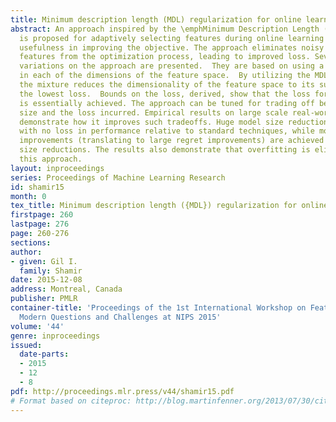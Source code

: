 ```yaml
---
title: Minimum description length (MDL) regularization for online learning
abstract: An approach inspired by the \emphMinimum Description Length (MDL) principle
  is proposed for adaptively selecting features during online learning based on their
  usefulness in improving the objective. The approach eliminates noisy or useless
  features from the optimization process, leading to improved loss. Several algorithmic
  variations on the approach are presented.  They are based on using a Bayesian mixture
  in each of the dimensions of the feature space.  By utilizing the MDL principle,
  the mixture reduces the dimensionality of the feature space to its subspace with
  the lowest loss.  Bounds on the loss, derived, show that the loss for that subspace
  is essentially achieved. The approach can be tuned for trading off between model
  size and the loss incurred. Empirical results on large scale real-world systems
  demonstrate how it improves such tradeoffs. Huge model size reductions can be achieved
  with no loss in performance relative to standard techniques, while moderate loss
  improvements (translating to large regret improvements) are achieved with moderate
  size reductions. The results also demonstrate that overfitting is eliminated by
  this approach.
layout: inproceedings
series: Proceedings of Machine Learning Research
id: shamir15
month: 0
tex_title: Minimum description length ({MDL}) regularization for online learning
firstpage: 260
lastpage: 276
page: 260-276
sections: 
author:
- given: Gil I.
  family: Shamir
date: 2015-12-08
address: Montreal, Canada
publisher: PMLR
container-title: 'Proceedings of the 1st International Workshop on Feature Extraction:
  Modern Questions and Challenges at NIPS 2015'
volume: '44'
genre: inproceedings
issued:
  date-parts:
  - 2015
  - 12
  - 8
pdf: http://proceedings.mlr.press/v44/shamir15.pdf
# Format based on citeproc: http://blog.martinfenner.org/2013/07/30/citeproc-yaml-for-bibliographies/
---
```

